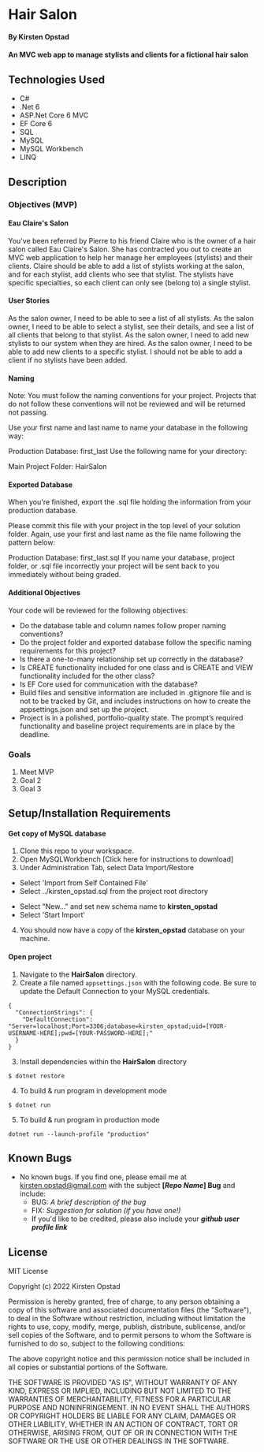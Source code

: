 # Hair Salon

#### By Kirsten Opstad

#### An MVC web app to manage stylists and clients for a fictional hair salon

## Technologies Used

* C#
* .Net 6
* ASP.Net Core 6 MVC
* EF Core 6
* SQL
* MySQL
* MySQL Workbench
* LINQ

## Description

### Objectives (MVP)

#### Eau Claire's Salon
You've been referred by Pierre to his friend Claire who is the owner of a hair salon called Eau Claire's Salon. She has contracted you out to create an MVC web application to help her manage her employees (stylists) and their clients. Claire should be able to add a list of stylists working at the salon, and for each stylist, add clients who see that stylist. The stylists have specific specialties, so each client can only see (belong to) a single stylist.

#### User Stories
  As the salon owner, I need to be able to see a list of all stylists.
  As the salon owner, I need to be able to select a stylist, see their details, and see a list of all clients that belong to that stylist.
  As the salon owner, I need to add new stylists to our system when they are hired.
  As the salon owner, I need to be able to add new clients to a specific stylist. I should not be able to add a client if no stylists have been added.

#### Naming
Note: You must follow the naming conventions for your project. Projects that do not follow these conventions will not be reviewed and will be returned not passing.

Use your first name and last name to name your database in the following way:

Production Database: first_last
Use the following name for your directory:

Main Project Folder: HairSalon

#### Exported Database
When you're finished, export the .sql file holding the information from your production database.

Please commit this file with your project in the top level of your solution folder. Again, use your first and last name as the file name following the pattern below:

Production Database: first_last.sql
If you name your database, project folder, or .sql file incorrectly your project will be sent back to you immediately without being graded.

#### Additional Objectives
Your code will be reviewed for the following objectives:

* Do the database table and column names follow proper naming conventions?
* Do the project folder and exported database follow the specific naming requirements for this project?
* Is there a one-to-many relationship set up correctly in the database?
* Is CREATE functionality included for one class and is CREATE and VIEW functionality included for the other class?
* Is EF Core used for communication with the database?
* Build files and sensitive information are included in .gitignore file and is not to be tracked by Git, and includes instructions on how to create the appsettings.json and set up the project.
* Project is in a polished, portfolio-quality state.
The prompt’s required functionality and baseline project requirements are in place by the deadline.


<!-- ![Screenshot of Databases](imagelink) -->

<!-- [Link to operational site](http://www.kirstenopstad.github.com/<REPOSITORY NAME>) -->

### Goals
1. Meet MVP
2. Goal 2
3. Goal 3

## Setup/Installation Requirements

#### Get copy of MySQL database
1. Clone this repo to your workspace.
2. Open MySQLWorkbench [Click here for instructions to download]
3. Under Administration Tab, select Data Import/Restore
  * Select 'Import from Self Contained File'
  * Select ../kirsten_opstad.sql from the project root directory
  <!-- ![Screenshot of MySQL Import Settings](INSERT SCREENSHOT LINK) -->
  * Select "New..." and set new schema name to **kirsten_opstad**
  * Select 'Start Import'
4. You should now have a copy of the **kirsten_opstad** database on your machine.

#### Open project
1. Navigate to the **HairSalon** directory.
2. Create a file named `appsettings.json` with the following code. Be sure to update the Default Connection to your MySQL credentials.
```
{
  "ConnectionStrings": {
    "DefaultConnection": "Server=localhost;Port=3306;database=kirsten_opstad;uid=[YOUR-USERNAME-HERE];pwd=[YOUR-PASSWORD-HERE];"
  }
}
```
3. Install dependencies within the **HairSalon** directory
```
$ dotnet restore
````

4. To build & run program in development mode 
 ```
 $ dotnet run
 ```

5. To build & run program in production mode 
 ```
 dotnet run --launch-profile "production"
 ```

## Known Bugs

* No known bugs. If you find one, please email me at kirsten.opstad@gmail.com with the subject **[_Repo Name_] Bug** and include:
  * BUG: _A brief description of the bug_
  * FIX: _Suggestion for solution (if you have one!)_
  * If you'd like to be credited, please also include your **_github user profile link_**

## License

MIT License

Copyright (c) 2022 Kirsten Opstad 

Permission is hereby granted, free of charge, to any person obtaining a copy of this software and associated documentation files (the "Software"), to deal in the Software without restriction, including without limitation the rights to use, copy, modify, merge, publish, distribute, sublicense, and/or sell copies of the Software, and to permit persons to whom the Software is furnished to do so, subject to the following conditions:

The above copyright notice and this permission notice shall be included in all copies or substantial portions of the Software.

THE SOFTWARE IS PROVIDED "AS IS", WITHOUT WARRANTY OF ANY KIND, EXPRESS OR IMPLIED, INCLUDING BUT NOT LIMITED TO THE WARRANTIES OF MERCHANTABILITY, FITNESS FOR A PARTICULAR PURPOSE AND NONINFRINGEMENT. IN NO EVENT SHALL THE AUTHORS OR COPYRIGHT HOLDERS BE LIABLE FOR ANY CLAIM, DAMAGES OR OTHER LIABILITY, WHETHER IN AN ACTION OF CONTRACT, TORT OR OTHERWISE, ARISING FROM, OUT OF OR IN CONNECTION WITH THE SOFTWARE OR THE USE OR OTHER DEALINGS IN THE SOFTWARE.
